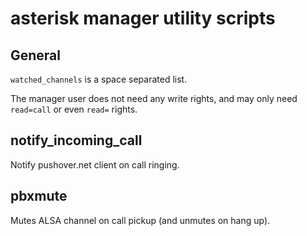 # asterisk manager utility scripts

## General

`watched_channels` is a space separated list.

The manager user does not need any write rights, and may only need `read=call` or even `read=` rights.

## notify_incoming_call

Notify pushover.net client on call ringing.

## pbxmute

Mutes ALSA channel on call pickup (and unmutes on hang up).

